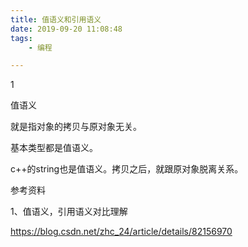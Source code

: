 ```yaml
---
title: 值语义和引用语义
date: 2019-09-20 11:08:48
tags:
	- 编程

---
```


1

值语义

就是指对象的拷贝与原对象无关。

基本类型都是值语义。

c++的string也是值语义。拷贝之后，就跟原对象脱离关系。





参考资料

1、值语义，引用语义对比理解

https://blog.csdn.net/zhc_24/article/details/82156970